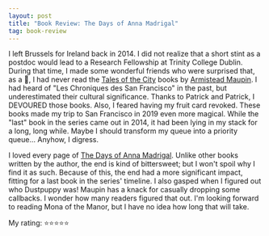 ```yaml
---
layout: post
title: "Book Review: The Days of Anna Madrigal"
tag: book-review
---
```


I left Brussels for Ireland back in 2014. I did not realize that a short stint as a postdoc would lead to a Research Fellowship at Trinity College Dublin. During that time, I made some wonderful friends who were surprised that, as a 💅, I had never read the [Tales of the City](https://en.wikipedia.org/wiki/Tales_of_the_City) books by [Armistead Maupin](https://en.wikipedia.org/wiki/Armistead_Maupin). I had heard of "Les Chroniques des San Francisco" in the past, but underestimated their cultural significance. Thanks to Patrick and Patrick, I DEVOURED those books. Also, I feared having my fruit card revoked. These books made my trip to San Francisco in 2019 even more magical. While the "last" book in the series came out in 2014, it had been lying in my stack for a long, long while. Maybe I should transform my queue into a priority queue... Anyhow, I digress. 

I loved every page of [The Days of Anna Madrigal](https://www.goodreads.com/book/show/18090035-the-days-of-anna-madrigal). Unlike other books written by the author, the end is kind of bittersweet; but I won't spoil why I find it as such. Because of this, the end had a more significant impact, fitting for a last book in the series' timeline. I also gasped when I figured out who Dustpuppy was! Maupin has a knack for casually dropping some callbacks. I wonder how many readers figured that out. I'm looking forward to reading Mona of the Manor, but I have no idea how long that will take.

My rating: ⭐⭐⭐⭐⭐
